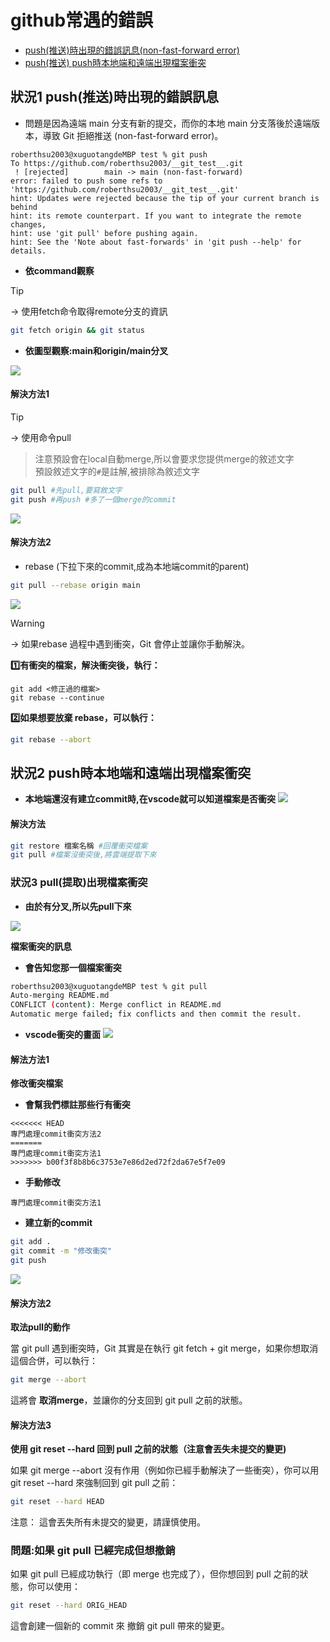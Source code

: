 # github常遇的錯誤
- [push(推送)時出現的錯誤訊息(non-fast-forward error)](#狀況1)
- [push(推送) push時本地端和遠端出現檔案衝突](#狀況2)

<a name="狀況1"></a>
## 狀況1 push(推送)時出現的錯誤訊息

- 問題是因為遠端 main 分支有新的提交，而你的本地 main 分支落後於遠端版本，導致 Git 拒絕推送 (non-fast-forward error)。

```
roberthsu2003@xuguotangdeMBP test % git push
To https://github.com/roberthsu2003/__git_test__.git
 ! [rejected]        main -> main (non-fast-forward)
error: failed to push some refs to 'https://github.com/roberthsu2003/__git_test__.git'
hint: Updates were rejected because the tip of your current branch is behind
hint: its remote counterpart. If you want to integrate the remote changes,
hint: use 'git pull' before pushing again.
hint: See the 'Note about fast-forwards' in 'git push --help' for details.
```

- **依command觀察**

> [!TIP]
> → 使用fetch命令取得remote分支的資訊


```bash
git fetch origin && git status
```

- **依圖型觀察:main和origin/main分叉**

![](./images/pic1.png)

#### 解決方法1

> [!TIP]
> → 使用命令pull
>> 注意預設會在local自動merge,所以會要求您提供merge的敘述文字\
>> 預設敘述文字的`#`是註解,被排除為敘述文字

```bash
git pull #先pull,要寫敘文字
git push #再push #多了一個merge的commit
```

![](./images/pic2.png)


####  解決方法2
- rebase (下拉下來的commit,成為本地端commit的parent)

```bash 
git pull --rebase origin main
```


![](./images/pic3.png)

> [!WARNING]
> → 如果rebase 過程中遇到衝突，Git 會停止並讓你手動解決。

**1️⃣有衝突的檔案，解決衝突後，執行：**

```base
git add <修正過的檔案>
git rebase --continue
```


**2️⃣如果想要放棄 rebase，可以執行：**

```bash
git rebase --abort
```


<a name="狀況2"></a>
##  狀況2 push時本地端和遠端出現檔案衝突

- **本地端還沒有建立commit時,在vscode就可以知道檔案是否衝突**
![](./images/pic4.png)

#### 解決方法

```bash
git restore 檔案名稱 #回覆衝突檔案
git pull #檔案沒衝突後,將雲端提取下來
```

###  狀況3 pull(提取)出現檔案衝突

- **由於有分叉,所以先pull下來**

![](./images/pic5.png)

**檔案衝突的訊息**

- **會告知您那一個檔案衝突**

```bash
roberthsu2003@xuguotangdeMBP test % git pull
Auto-merging README.md
CONFLICT (content): Merge conflict in README.md
Automatic merge failed; fix conflicts and then commit the result.
```

- **vscode衝突的畫面**
![](./images/pic6.png)

#### 解法方法1

**修改衝突檔案**

- **會幫我們標註那些行有衝突**

```
<<<<<<< HEAD
專門處理commit衝突方法2
=======
專門處理commit衝突方法1
>>>>>>> b00f3f8b8b6c3753e7e86d2ed72f2da67e5f7e09
```

- **手動修改**

```
專門處理commit衝突方法1
```

- **建立新的commit**

```bash
git add .
git commit -m "修改衝突"
git push
```

![](./images/pic7.png)

#### 解決方法2

**取法pull的動作**

當 git pull 遇到衝突時，Git 其實是在執行 git fetch + git merge，如果你想取消這個合併，可以執行：

```bash
git merge --abort
```

這將會 **取消merge**，並讓你的分支回到 git pull 之前的狀態。


#### 解決方法3

**使用 git reset --hard 回到 pull 之前的狀態（注意會丟失未提交的變更)**

如果 git merge --abort 沒有作用（例如你已經手動解決了一些衝突），你可以用 git reset --hard 來強制回到 git pull 之前：

```bash
git reset --hard HEAD
```

注意： 這會丟失所有未提交的變更，請謹慎使用。

### 問題:如果 git pull 已經完成但想撤銷

如果 git pull 已經成功執行（即 merge 也完成了），但你想回到 pull 之前的狀態，你可以使用：

```bash
git reset --hard ORIG_HEAD
```

這會創建一個新的 commit 來 撤銷 git pull 帶來的變更。



